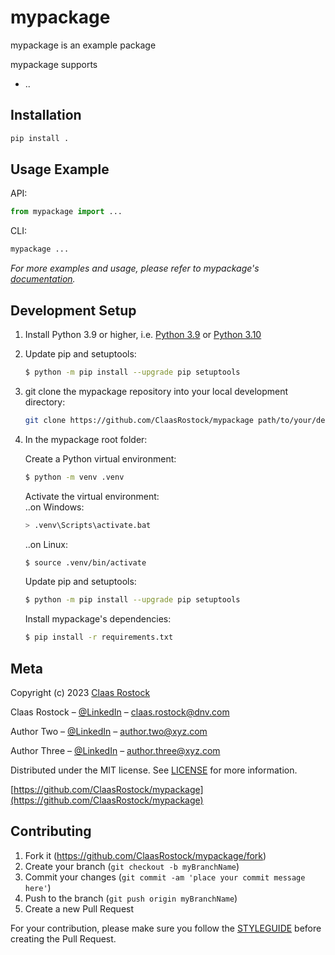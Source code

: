 # mypackage
mypackage is an example package

mypackage supports
* ..


## Installation
```sh
pip install .
```

## Usage Example

API:
~~~py
from mypackage import ...

~~~

CLI:
~~~sh
mypackage ...
~~~

_For more examples and usage, please refer to mypackage's [documentation][mypackage_docs]._


## Development Setup

1. Install Python 3.9 or higher, i.e. [Python 3.9](https://www.python.org/downloads/release/python-3912/) or [Python 3.10](https://www.python.org/downloads/release/python-3104/)

2. Update pip and setuptools:

    ~~~sh
    $ python -m pip install --upgrade pip setuptools
    ~~~

3. git clone the mypackage repository into your local development directory:

    ~~~sh
    git clone https://github.com/ClaasRostock/mypackage path/to/your/dev/mypackage
    ~~~

4. In the mypackage root folder:

    Create a Python virtual environment:
    ~~~sh
    $ python -m venv .venv
    ~~~
    Activate the virtual environment: <br>
    ..on Windows:
    ~~~sh
    > .venv\Scripts\activate.bat
    ~~~
    ..on Linux:
    ~~~sh
    $ source .venv/bin/activate
    ~~~
    Update pip and setuptools:
    ~~~sh
    $ python -m pip install --upgrade pip setuptools
    ~~~
    Install mypackage's dependencies:
    ~~~sh
    $ pip install -r requirements.txt
    ~~~

## Meta

Copyright (c) 2023 [Claas Rostock](https://github.com/ClaasRostock)

Claas Rostock – [@LinkedIn](https://www.linkedin.com/in/claasrostock/?locale=en_US) – claas.rostock@dnv.com

Author Two – [@LinkedIn](https://www.linkedin.com/in/authortwo) – author.two@xyz.com

Author Three – [@LinkedIn](https://www.linkedin.com/in/authorthree) – author.three@xyz.com

Distributed under the MIT license. See [LICENSE](LICENSE.md) for more information.

[https://github.com/ClaasRostock/mypackage](https://github.com/ClaasRostock/mypackage)

## Contributing

1. Fork it (<https://github.com/ClaasRostock/mypackage/fork>)
2. Create your branch (`git checkout -b myBranchName`)
3. Commit your changes (`git commit -am 'place your commit message here'`)
4. Push to the branch (`git push origin myBranchName`)
5. Create a new Pull Request

For your contribution, please make sure you follow the [STYLEGUIDE](STYLEGUIDE.md) before creating the Pull Request.

<!-- Markdown link & img dfn's -->
[mypackage_docs]: https://ClaasRostock.github.io/mypackage/README.html

